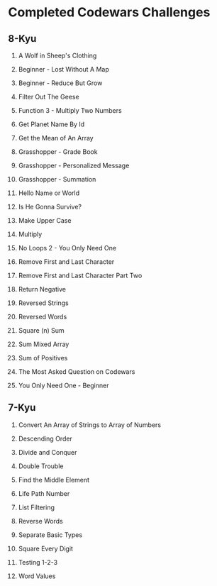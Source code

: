 # Completed Codewars Challenges

## 8-Kyu

1. A Wolf in Sheep's Clothing

1. Beginner - Lost Without A Map

1. Beginner - Reduce But Grow

1. Filter Out The Geese

1. Function 3 - Multiply Two Numbers

1. Get Planet Name By Id

1. Get the Mean of An Array

1. Grasshopper - Grade Book

1. Grasshopper - Personalized Message

1. Grasshopper - Summation

1. Hello Name or World

1. Is He Gonna Survive?

1. Make Upper Case

1. Multiply

1. No Loops 2 - You Only Need One

1. Remove First and Last Character

1. Remove First and Last Character Part Two

1. Return Negative

1. Reversed Strings

1. Reversed Words

1. Square (n) Sum

1. Sum Mixed Array

1. Sum of Positives

1. The Most Asked Question on Codewars

1. You Only Need One - Beginner

## 7-Kyu

1. Convert An Array of Strings to Array of Numbers

1. Descending Order

1. Divide and Conquer

1. Double Trouble

1. Find the Middle Element

1. Life Path Number

1. List Filtering

1. Reverse Words

1. Separate Basic Types

1. Square Every Digit

1. Testing 1-2-3

1. Word Values

